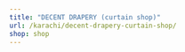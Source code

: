 ```yaml
---
title: "DECENT DRAPERY (curtain shop)"
url: /karachi/decent-drapery-curtain-shop/
shop: shop
---
```

